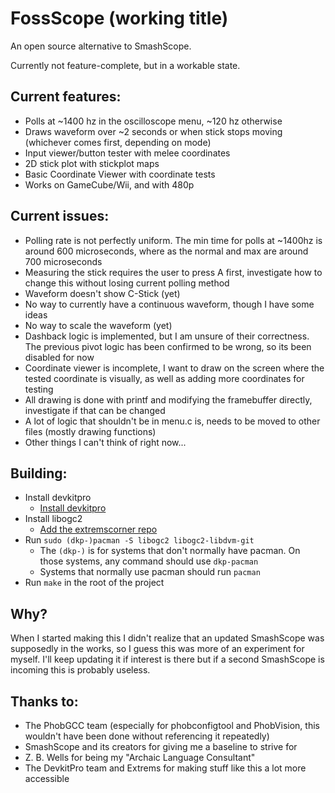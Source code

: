 # FossScope (working title)

An open source alternative to SmashScope.

Currently not feature-complete, but in a workable state.

## Current features:
- Polls at ~1400 hz in the oscilloscope menu, ~120 hz otherwise
- Draws waveform over ~2 seconds or when stick stops moving (whichever comes first, depending on mode)
- Input viewer/button tester with melee coordinates
- 2D stick plot with stickplot maps
- Basic Coordinate Viewer with coordinate tests
- Works on GameCube/Wii, and with 480p

## Current issues:
- Polling rate is not perfectly uniform. The min time for polls at ~1400hz is around 600 microseconds,
where as the normal and max are around 700 microseconds
- Measuring the stick requires the user to press A first, investigate how to change this without losing current polling 
method
- Waveform doesn't show C-Stick (yet)
- No way to currently have a continuous waveform, though I have some ideas
- No way to scale the waveform (yet)
- Dashback logic is implemented, but I am unsure of their correctness. The previous pivot logic has been confirmed to
be wrong, so its been disabled for now
- Coordinate viewer is incomplete, I want to draw on the screen where the tested coordinate is visually, as well as
adding more coordinates for testing
- All drawing is done with printf and modifying the framebuffer directly, investigate if that can be changed
- A lot of logic that shouldn't be in menu.c is, needs to be moved to other files (mostly drawing functions)
- Other things I can't think of right now...

## Building:
- Install devkitpro
  - [Install devkitpro](https://devkitpro.org/wiki/devkitPro_pacman)
- Install libogc2
  - [Add the extremscorner repo](https://github.com/extremscorner/pacman-packages#readme)
- Run ```sudo (dkp-)pacman -S libogc2 libogc2-libdvm-git```
  - The ```(dkp-)``` is for systems that don't normally have pacman. On those systems, any command should use ```dkp-pacman```
  - Systems that normally use pacman should run ```pacman```
- Run ```make``` in the root of the project

## Why?
When I started making this I didn't realize that an updated SmashScope was supposedly in the works, so I guess this was
more of an experiment for myself. I'll keep updating it if interest is there but if a second SmashScope is incoming
this is probably useless.

## Thanks to:
- The PhobGCC team (especially for phobconfigtool and PhobVision, this wouldn't have been done without referencing
it repeatedly)
- SmashScope and its creators for giving me a baseline to strive for
- Z. B. Wells for being my "Archaic Language Consultant"
- The DevkitPro team and Extrems for making stuff like this a lot more accessible